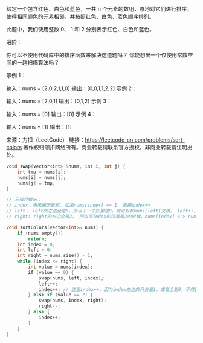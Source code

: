 给定一个包含红色、白色和蓝色，一共 n 个元素的数组，原地对它们进行排序，使得相同颜色的元素相邻，并按照红色、白色、蓝色顺序排列。

此题中，我们使用整数 0、 1 和 2 分别表示红色、白色和蓝色。

进阶：

你可以不使用代码库中的排序函数来解决这道题吗？
你能想出一个仅使用常数空间的一趟扫描算法吗？


示例 1：

输入：nums = [2,0,2,1,1,0]
输出：[0,0,1,1,2,2]
示例 2：

输入：nums = [2,0,1]
输出：[0,1,2]
示例 3：

输入：nums = [0]
输出：[0]
示例 4：

输入：nums = [1]
输出：[1]

来源：力扣（LeetCode）
链接：https://leetcode-cn.com/problems/sort-colors
著作权归领扣网络所有。商业转载请联系官方授权，非商业转载请注明出处。

```cpp
void swap(vector<int> &nums, int i, int j) {
    int tmp = nums[i];
    nums[i] = nums[j];
    nums[j] = tmp;
}

// 三指针做法：
// index：用来遍历数组, 如果nums[index] == 1, 直接index++
// left： left的左边全是0，所以下一个如果是0，就可以和nums[left]交换， left++， index++
// right: right的右边全是2， 所以当index的位置是2的时候，nums[index] <-> nums[right], right--;

void sortColors(vector<int>& nums) {
    if (nums.empty())
        return;
    int index = 0;
    int left = 0;
    int right = nums.size() - 1;
    while (index <= right) {
        int value = nums[index];
        if (value == 0) {
            swap(nums, left, index);
            left++;
            index++; // 这里index++，因为index左边的只会是1，或者全是0，不然[2,0,2,1,1,0]的结果就会变成：
        } else if (value == 2) {
            swap(nums, index, right);
            right--;
        } else {
            index++;
        }
    }
}
```